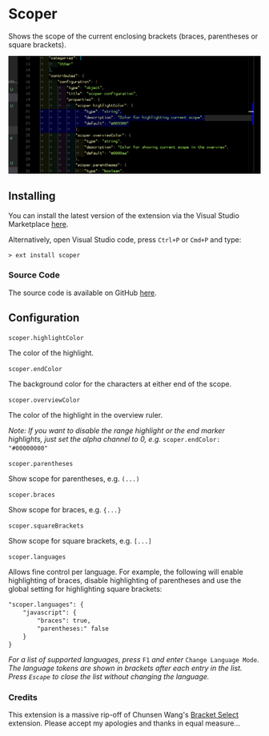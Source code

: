 # Scoper

Shows the scope of the current enclosing brackets (braces, parentheses or square brackets).

<img src="https://raw.githubusercontent.com/Gruntfuggly/scoper/master/screenshot.png">

## Installing

You can install the latest version of the extension via the Visual Studio
Marketplace [here](https://marketplace.visualstudio.com/items?itemName=Gruntfuggly.scoper).

Alternatively, open Visual Studio code, press `Ctrl+P` or `Cmd+P` and type:

    > ext install scoper


### Source Code

The source code is available on GitHub [here](https://github.com/Gruntfuggly/scoper).


## Configuration

`scoper.highlightColor`

The color of the highlight.

`scoper.endColor`

The background color for the characters at either end of the scope.

`scoper.overviewColor`

The color of the highlight in the overview ruler.

*Note: If you want to disable the range highlight or the end marker highlights,
just set the alpha channel to 0, e.g.* `scoper.endColor: "#00000000"`

`scoper.parentheses`

Show scope for parentheses, e.g. `(...)`

`scoper.braces`

Show scope for braces, e.g. `{...}`

`scoper.squareBrackets`

Show scope for square brackets, e.g. `[...]`

`scoper.languages`

Allows fine control per language. For example, the following will enable
highlighting of braces, disable highlighting of parentheses and use the global
setting for highlighting square brackets:


```
"scoper.languages": {
    "javascript": {
        "braces": true,
        "parentheses:" false
    }
}

```

*For a list of supported languages, press* `F1` *and enter* `Change Language Mode`. *The language tokens are shown in brackets after each entry in the list. Press `Escape` to close the list without changing the language.*

### Credits

This extension is a massive rip-off of Chunsen Wang's [Bracket
Select](https://marketplace.visualstudio.com/items?itemName=chunsen.bracket-select)
extension. Please accept my apologies and thanks in equal measure...